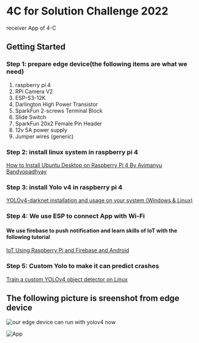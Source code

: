 # 4C for Solution Challenge 2022

receiver App of 4-C

## Getting Started
### Step 1: prepare edge device(the following items are what we need)
1. raspberry pi 4
2. RPi Camera V2
3. ESP-S3-12K
4. Darlington High Power Transistor
5. SparkFun 2-screws Terminal Block
6. Slide Switch
7. SparkFun 20x2 Female Pin Header
8. 12v 5A power supply
9. Jumper wires (generic)
### Step 2: install linux system in raspberry pi 4
[How to Install Ubuntu Desktop on Raspberry Pi 4 By Avimanyu Bandyopadhyay ](https://itsfoss.com/install-ubuntu-desktop-raspberry-pi/)
### Step 3: install Yolo v4 in raspberry pi 4
[YOLOv4-darknet installation and usage on your system (Windows & Linux)](https://medium.com/geekculture/yolov4-darknet-installation-and-usage-on-your-system-windows-linux-8dec2cea6e81)
### Step 4: We use ESP to connect App with Wi-Fi
#### We use firebase to push notification and learn skills of IoT with the following tutorial
[IoT Using Raspberry Pi and Firebase and Android](https://www.hackster.io/ahmedibrrahim/iot-using-raspberry-pi-and-firebase-and-android-dbe61d)
### Step 5: Custom Yolo to make it can predict crashes
[Train a custom YOLOv4 object detector on Linux](https://medium.com/geekculture/train-a-custom-yolov4-object-detector-on-linux-49b9114b9dc8)
## The following picture is sreenshot from edge device
![our edge device can run with yolov4 now](https://i.imgur.com/ImA5ddP.png)

![App](https://i.imgur.com/f89qiqR.png)





